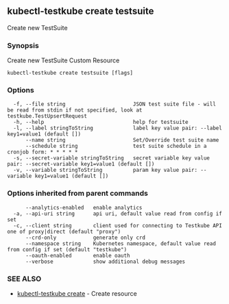 ## kubectl-testkube create testsuite

Create new TestSuite

### Synopsis

Create new TestSuite Custom Resource

```
kubectl-testkube create testsuite [flags]
```

### Options

```
  -f, --file string                      JSON test suite file - will be read from stdin if not specified, look at testkube.TestUpsertRequest
  -h, --help                             help for testsuite
  -l, --label stringToString             label key value pair: --label key1=value1 (default [])
      --name string                      Set/Override test suite name
      --schedule string                  test suite schedule in a cronjob form: * * * * *
  -s, --secret-variable stringToString   secret variable key value pair: --secret-variable key1=value1 (default [])
  -v, --variable stringToString          param key value pair: --variable key1=value1 (default [])
```

### Options inherited from parent commands

```
      --analytics-enabled   enable analytics
  -a, --api-uri string      api uri, default value read from config if set
  -c, --client string       client used for connecting to Testkube API one of proxy|direct (default "proxy")
      --crd-only            generate only crd
      --namespace string    Kubernetes namespace, default value read from config if set (default "testkube")
      --oauth-enabled       enable oauth
      --verbose             show additional debug messages
```

### SEE ALSO

* [kubectl-testkube create](kubectl-testkube_create.md)	 - Create resource


